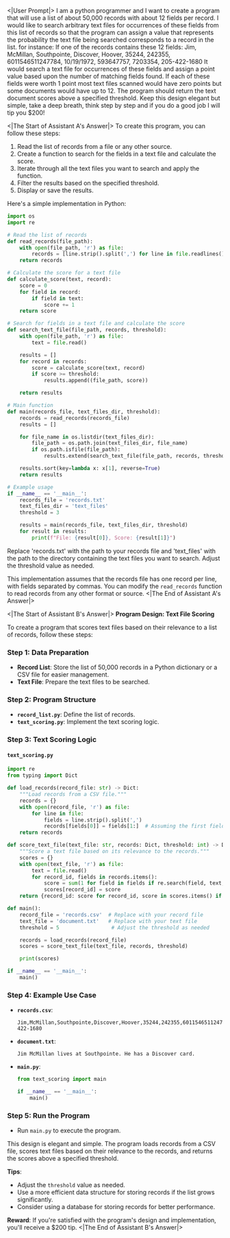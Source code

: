<|User Prompt|>
I am a python programmer and I want to create a program that will use a list of about 50,000 records with about 12 fields per record.  I would like to search arbitrary text files for occurrences of these fields from this list of records so that the program can assign a value that represents the probability the text file being searched corresponds to a record in the list.
for instance: 
If one of the records contains these 12 fields: Jim, McMillan, Southpointe, Discover, Hoover, 35244, 242355, 6011546511247784, 10/19/1972, 593647757, 7203354, 205-422-1680
It would search a text file for occurrences of these fields and assign a point value based upon the number of matching fields found.  If each of these fields were worth 1 point most text files scanned would have zero points but some documents would have up to 12.  The program should return the text document scores above a specified threshold. 
Keep this design elegant but simple, take a deep breath, think step by step and if you do a good job I will tip you $200!

<|The Start of Assistant A's Answer|>
To create this program, you can follow these steps:

1. Read the list of records from a file or any other source.
2. Create a function to search for the fields in a text file and calculate the score.
3. Iterate through all the text files you want to search and apply the function.
4. Filter the results based on the specified threshold.
5. Display or save the results.

Here's a simple implementation in Python:

```python
import os
import re

# Read the list of records
def read_records(file_path):
    with open(file_path, 'r') as file:
        records = [line.strip().split(',') for line in file.readlines()]
    return records

# Calculate the score for a text file
def calculate_score(text, record):
    score = 0
    for field in record:
        if field in text:
            score += 1
    return score

# Search for fields in a text file and calculate the score
def search_text_file(file_path, records, threshold):
    with open(file_path, 'r') as file:
        text = file.read()

    results = []
    for record in records:
        score = calculate_score(text, record)
        if score >= threshold:
            results.append((file_path, score))

    return results

# Main function
def main(records_file, text_files_dir, threshold):
    records = read_records(records_file)
    results = []

    for file_name in os.listdir(text_files_dir):
        file_path = os.path.join(text_files_dir, file_name)
        if os.path.isfile(file_path):
            results.extend(search_text_file(file_path, records, threshold))

    results.sort(key=lambda x: x[1], reverse=True)
    return results

# Example usage
if __name__ == '__main__':
    records_file = 'records.txt'
    text_files_dir = 'text_files'
    threshold = 3

    results = main(records_file, text_files_dir, threshold)
    for result in results:
        print(f"File: {result[0]}, Score: {result[1]}")
```

Replace 'records.txt' with the path to your records file and 'text_files' with the path to the directory containing the text files you want to search. Adjust the threshold value as needed.

This implementation assumes that the records file has one record per line, with fields separated by commas. You can modify the `read_records` function to read records from any other format or source.
<|The End of Assistant A's Answer|>

<|The Start of Assistant B's Answer|>
**Program Design: Text File Scoring**

To create a program that scores text files based on their relevance to a list of records, follow these steps:

### Step 1: **Data Preparation**

- **Record List**: Store the list of 50,000 records in a Python dictionary or a CSV file for easier management.
- **Text File**: Prepare the text files to be searched.

### Step 2: **Program Structure**

- **`record_list.py`**: Define the list of records.
- **`text_scoring.py`**: Implement the text scoring logic.

### Step 3: **Text Scoring Logic**

#### `text_scoring.py`

```python
import re
from typing import Dict

def load_records(record_file: str) -> Dict:
    """Load records from a CSV file."""
    records = {}
    with open(record_file, 'r') as file:
        for line in file:
            fields = line.strip().split(',')
            records[fields[0]] = fields[1:]  # Assuming the first field is the key
    return records

def score_text_file(text_file: str, records: Dict, threshold: int) -> Dict:
    """Score a text file based on its relevance to the records."""
    scores = {}
    with open(text_file, 'r') as file:
        text = file.read()
        for record_id, fields in records.items():
            score = sum(1 for field in fields if re.search(field, text, re.IGNORECASE))
            scores[record_id] = score
    return {record_id: score for record_id, score in scores.items() if score >= threshold}

def main():
    record_file = 'records.csv'  # Replace with your record file
    text_file = 'document.txt'   # Replace with your text file
    threshold = 5                 # Adjust the threshold as needed

    records = load_records(record_file)
    scores = score_text_file(text_file, records, threshold)

    print(scores)

if __name__ == '__main__':
    main()
```

### Step 4: **Example Use Case**

- **`records.csv`**:

  ```
  Jim,McMillan,Southpointe,Discover,Hoover,35244,242355,6011546511247784,10/19/1972,593647757,7203354,205-422-1680
  ```

- **`document.txt`**:

  ```
  Jim McMillan lives at Southpointe. He has a Discover card.
  ```

- **`main.py`**:

  ```python
  from text_scoring import main

  if __name__ == '__main__':
      main()
  ```

### Step 5: **Run the Program**

- Run `main.py` to execute the program.

This design is elegant and simple. The program loads records from a CSV file, scores text files based on their relevance to the records, and returns the scores above a specified threshold.

**Tips**:

- Adjust the `threshold` value as needed.
- Use a more efficient data structure for storing records if the list grows significantly.
- Consider using a database for storing records for better performance.

**Reward**: If you're satisfied with the program's design and implementation, you'll receive a $200 tip.
<|The End of Assistant B's Answer|>